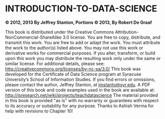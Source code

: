 # INTRODUCTION-TO-DATA-SCIENCE
**© 2012, 2013 By Jeffrey Stanton, Portions © 2013, By Robert De Graaf**

This book is distributed under the Creative Commons Attribution-
NonCommercial-ShareAlike 3.0 license. You are free to copy, distribute,
and transmit this work. You are free to add or adapt the
work. You must attribute the work to the author(s) listed above.
You may not use this work or derivative works for commercial purposes.
If you alter, transform, or build upon this work you may distribute
the resulting work only under the same or similar license.
For additional details, please see:
http://creativecommons.org/licenses/by-nc-sa/3.0/
This book was developed for the Certificate of Data Science program
at Syracuse University’s School of Information Studies. If
you find errors or omissions, please contact the author, Jeffrey Stanton,
at jmstanto@syr.edu. A PDF version of this book and code examples
used in the book are available at:
http://jsresearch.net/wiki/projects/teachdatascience
The material provided in this book is provided "as is" with no warranty
or guarantees with respect to its accuracy or suitability for
any purpose.
Thanks to Ashish Verma for help with revisions to Chapter 10!
